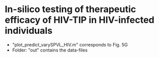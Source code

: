 # In-silico testing of therapeutic efficacy of HIV-TIP in HIV-infected individuals 


* "plot_predict_varySPVL_HIV.m" corresponds to Fig. 5G
* Folder: "out" contains the data-files
